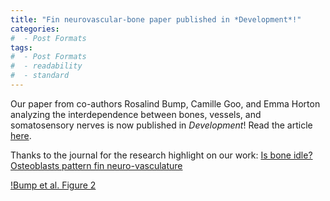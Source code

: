 ```yaml
---
title: "Fin neurovascular-bone paper published in *Development*!"
categories:
#  - Post Formats
tags:
#  - Post Formats
#  - readability
#  - standard
---
```

Our paper from co-authors Rosalind Bump, Camille Goo, and Emma Horton analyzing the interdependence between bones, vessels, and somatosensory nerves is now published in *Development*! Read the article [here](https://journals.biologists.com/dev/article/149/3/dev200172/274277/Osteoblasts-pattern-endothelium-and-somatosensory).

Thanks to the journal for the research highlight on our work: [Is bone idle? Osteoblasts pattern fin neuro-vasculature](https://journals.biologists.com/dev/article/149/3/e149_e0302/274280/Is-bone-idle-Osteoblasts-pattern-fin-neuro)

[!Bump et al. Figure 2](/assets/images/Bump_et_al_Figure-2-220120.jpg)